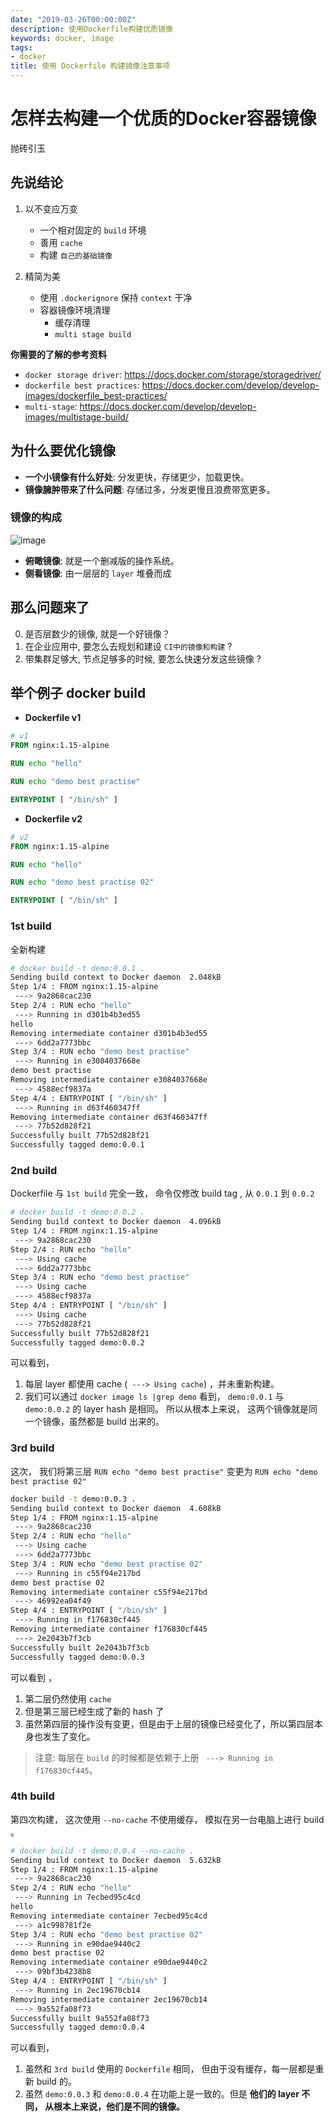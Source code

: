 ```yaml
---
date: "2019-03-26T00:00:00Z"
description: 使用Dockerfile构建优质镜像
keywords: docker, image
tags:
- docker
title: 使用 Dockerfile 构建镜像注意事项
---
```


# 怎样去构建一个优质的Docker容器镜像

抛砖引玉

## 先说结论

1. 以不变应万变
    + 一个相对固定的 `build` 环境
    + 善用 `cache`
    + 构建 `自己的基础镜像`

2. 精简为美
    + 使用 `.dockerignore` 保持 `context` 干净
    + 容器镜像环境清理
        + 缓存清理
        + `multi stage build`

**你需要的了解的参考资料**

+ `docker storage driver`: https://docs.docker.com/storage/storagedriver/
+ `dockerfile best practices`: https://docs.docker.com/develop/develop-images/dockerfile_best-practices/
+ `multi-stage`: https://docs.docker.com/develop/develop-images/multistage-build/

## 为什么要优化镜像

+ **一个小镜像有什么好处**: 分发更快，存储更少，加载更快。
+ **镜像臃肿带来了什么问题**: 存储过多，分发更慢且浪费带宽更多。

### 镜像的构成

![image](https://user-gold-cdn.xitu.io/2019/3/26/169b7c6cc88c5d31?w=675&h=469&f=jpeg&s=46046)

+ **俯瞰镜像**: 就是一个删减版的操作系统。
+ **侧看镜像**: 由一层层的 `layer` 堆叠而成

## 那么问题来了

0. 是否层数少的镜像, 就是一个好镜像？
1. 在企业应用中, 要怎么去规划和建设 `CI中的镜像和构建` ?
2. 带集群足够大, 节点足够多的时候, 要怎么快速分发这些镜像 ?

## 举个例子 docker build

+ **Dockerfile v1**

```Dockerfile
# v1
FROM nginx:1.15-alpine

RUN echo "hello"

RUN echo "demo best practise"

ENTRYPOINT [ "/bin/sh" ]
```

+ **Dockerfile v2**

```Dockerfile
# v2
FROM nginx:1.15-alpine

RUN echo "hello"

RUN echo "demo best practise 02"

ENTRYPOINT [ "/bin/sh" ]
```

### 1st build

全新构建

```bash
# docker build -t demo:0.0.1 .                          
Sending build context to Docker daemon  2.048kB
Step 1/4 : FROM nginx:1.15-alpine
 ---> 9a2868cac230
Step 2/4 : RUN echo "hello"
 ---> Running in d301b4b3ed55
hello
Removing intermediate container d301b4b3ed55
 ---> 6dd2a7773bbc
Step 3/4 : RUN echo "demo best practise"
 ---> Running in e3084037668e
demo best practise
Removing intermediate container e3084037668e
 ---> 4588ecf9837a
Step 4/4 : ENTRYPOINT [ "/bin/sh" ]
 ---> Running in d63f460347ff
Removing intermediate container d63f460347ff
 ---> 77b52d828f21
Successfully built 77b52d828f21
Successfully tagged demo:0.0.1
```

### 2nd build

Dockerfile 与 `1st build` 完全一致， 命令仅修改 build tag , 从 `0.0.1` 到 `0.0.2`

```bash
# docker build -t demo:0.0.2 .
Sending build context to Docker daemon  4.096kB
Step 1/4 : FROM nginx:1.15-alpine
 ---> 9a2868cac230
Step 2/4 : RUN echo "hello"
 ---> Using cache
 ---> 6dd2a7773bbc
Step 3/4 : RUN echo "demo best practise"
 ---> Using cache
 ---> 4588ecf9837a
Step 4/4 : ENTRYPOINT [ "/bin/sh" ]
 ---> Using cache
 ---> 77b52d828f21
Successfully built 77b52d828f21
Successfully tagged demo:0.0.2
```

可以看到，
1. 每层 layer 都使用 cache (` ---> Using cache`) ，并未重新构建。 
2. 我们可以通过 `docker image ls |grep demo` 看到， `demo:0.0.1` 与 `demo:0.0.2` 的 layer hash 是相同。 所以从根本上来说， 这两个镜像就是同一个镜像，虽然都是 build 出来的。


### 3rd build

这次， 我们将第三层 `RUN echo "demo best practise"` 变更为 `RUN echo "demo best practise 02"`

```bash
docker build -t demo:0.0.3 .
Sending build context to Docker daemon  4.608kB
Step 1/4 : FROM nginx:1.15-alpine
 ---> 9a2868cac230
Step 2/4 : RUN echo "hello"
 ---> Using cache
 ---> 6dd2a7773bbc
Step 3/4 : RUN echo "demo best practise 02"
 ---> Running in c55f94e217bd
demo best practise 02
Removing intermediate container c55f94e217bd
 ---> 46992ea04f49
Step 4/4 : ENTRYPOINT [ "/bin/sh" ]
 ---> Running in f176830cf445
Removing intermediate container f176830cf445
 ---> 2e2043b7f3cb
Successfully built 2e2043b7f3cb
Successfully tagged demo:0.0.3
```

可以看到 ，
1. 第二层仍然使用 `cache`
2. 但是第三层已经生成了新的 hash 了
3. 虽然第四层的操作没有变更，但是由于上层的镜像已经变化了，所以第四层本身也发生了变化。

> 注意: 每层在 `build` 的时候都是依赖于上册 ` ---> Running in f176830cf445`。

### 4th build

第四次构建， 这次使用 `--no-cache` 不使用缓存， 模拟在另一台电脑上进行 build 。

```bash
# docker build -t demo:0.0.4 --no-cache .  
Sending build context to Docker daemon  5.632kB
Step 1/4 : FROM nginx:1.15-alpine
 ---> 9a2868cac230
Step 2/4 : RUN echo "hello"
 ---> Running in 7ecbed95c4cd
hello
Removing intermediate container 7ecbed95c4cd
 ---> a1c998781f2e
Step 3/4 : RUN echo "demo best practise 02"
 ---> Running in e90dae9440c2
demo best practise 02
Removing intermediate container e90dae9440c2
 ---> 09bf3b4238b8
Step 4/4 : ENTRYPOINT [ "/bin/sh" ]
 ---> Running in 2ec19670cb14
Removing intermediate container 2ec19670cb14
 ---> 9a552fa08f73
Successfully built 9a552fa08f73
Successfully tagged demo:0.0.4
```

可以看到， 
1. 虽然和 `3rd build` 使用的 `Dockerfile` 相同， 但由于没有缓存，每一层都是重新 build 的。
2. 虽然 `demo:0.0.3` 和 `demo:0.0.4` 在功能上是一致的。但是 **他们的 layer 不同， 从根本上来说，他们是不同的镜像。**
